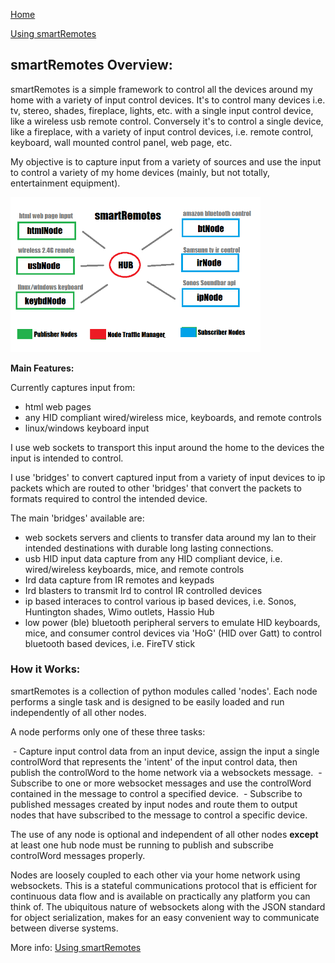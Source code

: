 [Home](https://github.com/HeadHodge/smartHome-Projects-Main/blob/main/README.md)

[Using smartRemotes](https://github.com/HeadHodge/My-SmartHome-Projects/tree/main/documents/Using-smartRemotes)

## **smartRemotes Overview:**

smartRemotes is a simple framework to control all the devices around my home with a variety of input control devices. It's to control many devices i.e. tv, stereo, shades, fireplace, lights, etc. with a single input control device, like a wireless usb remote control. Conversely it's to control a single device, like a fireplace, with a variety of input control devices, i.e. remote control, keyboard, wall mounted control panel, web page, etc.

My objective is to capture input from a variety of sources and use the input to control a variety of my home devices (mainly, but not totally, entertainment equipment).
  
<img src="./images/1.1.png" width="400px" height="auto"> 

**Main Features:**

Currently captures input from:
  - html web pages
  - any HID compliant wired/wireless mice, keyboards, and remote controls
  -  linux/windows keyboard input

I use web sockets to transport this input around the home to the devices the input is intended to control.

I use 'bridges' to convert captured input from a variety of input devices to ip packets which are routed to other 'bridges' that convert the packets to formats required to control the intended device. 

The main 'bridges' available are:

  - web sockets servers and clients to transfer data around my lan to their intended destinations with durable long lasting connections.
  - usb HID input data capture from any HID compliant device, i.e. wired/wireless keyboards, mice, and remote controls
  - Ird data capture from IR remotes and keypads
  - Ird blasters to transmit Ird to control IR controlled devices
  - ip based interaces to control various ip based devices, i.e. Sonos, Huntington shades, Wimo outlets, Hassio Hub
  - low power (ble) bluetooth peripheral servers to emulate HID keyboards, mice, and consumer control devices via 'HoG' (HID over Gatt) to control bluetooth based devices, i.e. FireTV stick

### **How it Works:**

smartRemotes is a collection of python modules called 'nodes'. Each node performs a single task and is designed to be easily loaded and run independently of all other nodes.

A node performs only one of these three tasks:

 - Capture input control data from an input device, assign the input a single controlWord that represents the 'intent' of the input control data, then publish the controlWord to the home network via a websockets message.
 - Subscribe to one or more websocket messages and use the controlWord contained in the message to control a specified device.
 - Subscribe to published messages created by input nodes and route them to output nodes that have subscribed to the message to control a specific device.

The use of any node is optional and independent of all other nodes **except** at least one hub node must be running to publish and subscribe controlWord messages properly.

Nodes are loosely coupled to each other via your home network using websockets. This is a stateful communications protocol that is efficient for continuous data flow and is available on practically any platform you can think of. The ubiquitous nature of websockets along with the JSON standard for object serialization, makes for an easy convenient way to communicate between diverse systems.

More info: [Using smartRemotes](https://github.com/HeadHodge/My-SmartHome-Projects/tree/main/documents/Using-smartRemotes)
